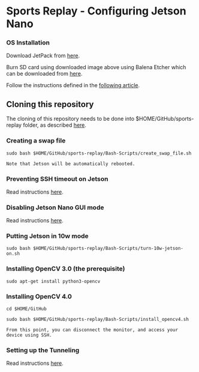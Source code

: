 # Sports Replay - Configuring Jetson Nano

### OS Installation
Download JetPack from [here](https://developer.nvidia.com/embedded/jetpack).

Burn SD card using downloaded image above using Balena Etcher which can be downloaded from [here](https://www.balena.io/etcher).

Follow the instructions defined in the [following article](https://developer.nvidia.com/embedded/learn/get-started-jetson-nano-devkit#write).

## Cloning this repository
The cloning of this repository needs to be done into $HOME/GitHub/sports-replay folder, as described [here](../README.md).
 
### Creating a swap file
`sudo bash $HOME/GitHub/sports-replay/Bash-Scripts/create_swap_file.sh`

    Note that Jetson will be automatically rebooted.

### Preventing SSH timeout on Jetson
Read instructions [here](../README.md).

### Disabling Jetson Nano GUI mode
Read instructions [here](../README.md).

### Putting Jetson in 10w mode
`sudo bash $HOME/GitHub/sports-replay/Bash-Scripts/turn-10w-jetson-on.sh`

### Installing OpenCV 3.0 (the prerequisite)
`sudo apt-get install python3-opencv`

### Installing OpenCV 4.0
`cd $HOME/GitHub`

`sudo bash $HOME/GitHub/sports-replay/Bash-Scripts/install_opencv4.sh`

    From this point, you can disconnect the monitor, and access your device using SSH.

### Setting up the Tunneling
Read instructions [here](../README.md).

